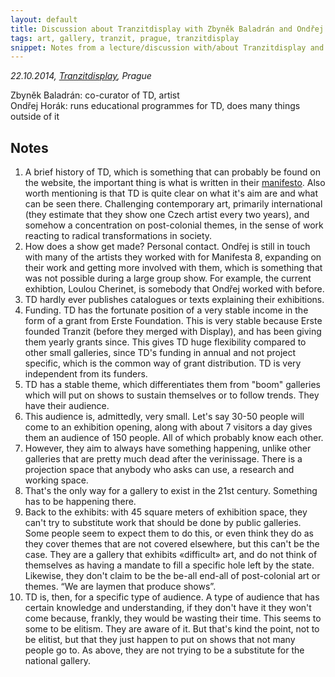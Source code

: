 ```yaml
---
layout: default
title: Discussion about Tranzitdisplay with Zbyněk Baladrán and Ondřej Horák
tags: art, gallery, tranzit, prague, tranzitdisplay
snippet: Notes from a lecture/discussion with/about Tranzitdisplay and what it is like to run a small gallery in general
---
```


_22.10.2014, [Tranzitdisplay](http://www.tranzitdisplay.cz), Prague_

Zbyněk Baladrán: co-curator of TD, artist  
Ondřej Horák: runs educational programmes for TD, does many things outside of it

## Notes

1. A brief history of TD, which is something that can probably be found on the
   website, the important thing is what is written in their
   [manifesto](http://www.tranzitdisplay.cz/en/manifesto). Also worth
   mentioning is that TD is quite clear on what it's aim are and what can be
   seen there. Challenging contemporary art, primarily international (they
   estimate that they show one Czech artist every two years), and somehow a
   concentration on post-colonial themes, in the sense of work reacting to
   radical transformations in society.
2. How does a show get made? Personal contact. Ondřej is still in touch with
   many of the artists they worked with for Manifesta 8, expanding on their
   work and getting more involved with them, which is something that was not
   possible during a large group show. For example, the current exhibtion,
   Loulou Cherinet, is somebody that Ondřej worked with before.
3. TD hardly ever publishes catalogues or texts explaining their exhibitions.
4. Funding. TD has the fortunate position of a very stable income in the form
   of a grant from Erste Foundation. This is very stable because Erste founded
   Tranzit (before they merged with Display), and has been giving them yearly
   grants since. This gives TD huge flexibility compared to other small
   galleries, since TD's funding in annual and not project specific, which is
   the common way of grant distribution. TD is very independent from its
   funders.
5. TD has a stable theme, which differentiates them from "boom" galleries which
   will put on shows to sustain themselves or to follow trends. They have their
   audience.
6. This audience is, admittedly, very small. Let's say 30-50 people will come
   to an exhibition opening, along with about 7 visitors a day gives them an
   audience of 150 people. All of which probably know each other.
7. However, they aim to always have something happening, unlike other galleries
   that are pretty much dead after the verinissage. There is a projection space
   that anybody who asks can use, a research and working space.
8. That's the only way for a gallery to exist in the 21st century. Something
   has to be happening there.
8. Back to the exhibits: with 45 square meters of exhibition space, they can't
   try to substitute work that should be done by public galleries. Some people
   seem to expect them to do this, or even think they do as they cover themes
   that are not covered elsewhere, but this can't be the case. They are a
   gallery that exhibits «difficult» art, and do not think of themselves as
   having a mandate to fill a specific hole left by the state. Likewise, they
   don't claim to be the be-all end-all of post-colonial art or themes. “We are
   laymen that produce shows”.
9. TD is, then, for a specific type of audience. A type of audience that has
   certain knowledge and understanding, if they don't have it they won't come
   because, frankly, they would be wasting their time. This seems to some to be
   elitism. They are aware of it. But that's kind the point, not to be elitist,
   but that they just happen to put on shows that not many people go to. As
   above, they are not trying to be a substitute for the national gallery.
